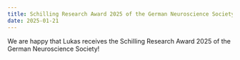 ```yaml
---
title: Schilling Research Award 2025 of the German Neuroscience Society
date: 2025-01-21
---
```


We are happy that Lukas receives the Schilling Research Award 2025 of the German Neuroscience Society!

<!--more-->


